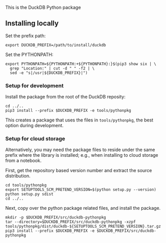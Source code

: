 This is the DuckDB Python package

## Installing locally

Set the prefix path:

    export DUCKDB_PREFIX=/path/to/install/duckdb

Set the PYTHONPATH:

    export PYTHONPATH=${PYTHONPATH:+${PYTHONPATH}:}$(pip3 show six | \
      grep "Location:" | cut -d " " -f2 | \
      sed -e "s|/usr|${DUCKDB_PREFIX}|")

### Setup for development

Install the package from the root of the DuckDB reposity:

    cd ../..
    pip3 install --prefix $DUCKDB_PREFIX -e tools/pythonpkg

This creates a package that uses the files in `tools/pythonpkg`, the
best option during development.

### Setup for cloud storage

Alternatively, you may need the package files to reside under the same
prefix where the library is installed; e.g., when installing to cloud
storage from a notebook.

First, get the repository based version number and extract the source distribution.

    cd tools/pythonpkg
    export SETUPTOOLS_SCM_PRETEND_VERSION=$(python setup.py --version)
    python setup.py sdist
    cd ../..
 
Next, copy over the python package related files, and install the package.

    mkdir -p $DUCKDB_PREFIX/src/duckdb-pythonpkg
    tar --directory=$DUCKDB_PREFIX/src/duckdb-pythonpkg -xzpf tools/pythonpkg/dist/duckdb-${SETUPTOOLS_SCM_PRETEND_VERSION}.tar.gz
    pip3 install --prefix $DUCKDB_PREFIX -e $DUCKDB_PREFIX/src/duckdb-pythonpkg
